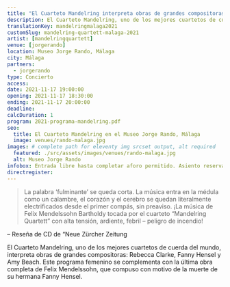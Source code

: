 ```yaml
---
title: "El Cuarteto Mandelring interpreta obras de grandes compositoras"
description: El Cuarteto Mandelring, uno de los mejores cuartetos de cuerda del mundo, interpreta obras de las grandes compositoras Rebecca Clarke, Fanny Hensel y Amy Beach.
translationKey: mandelringmalaga2021
customSlug: mandelring-quartett-malaga-2021
artist: [mandelringquartett]
venue: [jorgerando]
location: Museo Jorge Rando, Málaga
city: Málaga
partners:
  - jorgerando
type: Concierto
access:
date: 2021-11-17 19:00:00
opening: 2021-11-17 18:30:00
ending: 2021-11-17 20:00:00
deadline:
calcDuration: 1
program: 2021-programa-mandelring.pdf
seo:
  title: El Cuarteto Mandelring en el Museo Jorge Rando, Málaga
  image: venues/rando-malaga.jpg
images: # complete path for eleventy img srcset output, alt required
  featured: ./src/assets/images/venues/rando-malaga.jpg
  alt: Museo Jorge Rando
infobox: Entrada libre hasta completar aforo permitido. Asiento reservado solo con invitación personal de la Fundación Goethe.
directregister:
---
```


> La palabra ‘fulminante’ se queda corta. La música entra en la médula como un calambre, el corazón y el cerebro se quedan literalmente electrificados desde el primer compás, sin preaviso. ¡La música de Felix Mendelssohn Bartholdy tocada por el cuarteto “Mandelring Quartett” con alta tensión, ardiente, febril – peligro de incendio!

– Reseña de CD de “Neue Zürcher Zeitung

El Cuarteto Mandelring, uno de los mejores cuartetos de cuerda del mundo, interpreta obras de grandes compositoras: Rebecca Clarke, Fanny Hensel y Amy Beach. Este programa femenino se complementa con la última obra completa de Felix Mendelssohn, que compuso con motivo de la muerte de su hermana Fanny Hensel.

